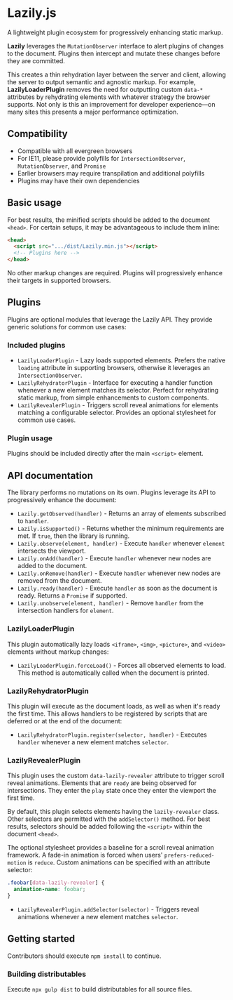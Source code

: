 # Lazily.js
A lightweight plugin ecosystem for progressively enhancing static markup.

**Lazily** leverages the `MutationObserver` interface to alert plugins of changes to the document.
Plugins then intercept and mutate these changes before they are committed.

This creates a thin rehydration layer between the server and client, allowing the server to output semantic and agnostic markup.
For example, **LazilyLoaderPlugin** removes the need for outputting custom `data-*` attributes by rehydrating elements with whatever strategy the browser supports.
Not only is this an improvement for developer experience—on many sites this presents a major performance optimization.

## Compatibility
- Compatible with all evergreen browsers
- For IE11, please provide polyfills for `IntersectionObserver`, `MutationObserver`, and `Promise`
- Earlier browsers may require transpilation and additional polyfills
- Plugins may have their own dependencies

## Basic usage
For best results, the minified scripts should be added to the document `<head>`.
For certain setups, it may be advantageous to include them inline:

```html
<head>
  <script src=".../dist/Lazily.min.js"></script>
  <!-- Plugins here -->
</head>
```

No other markup changes are required.
Plugins will progressively enhance their targets in supported browsers.

## Plugins
Plugins are optional modules that leverage the Lazily API.
They provide generic solutions for common use cases:

### Included plugins
- `LazilyLoaderPlugin` - Lazy loads supported elements. Prefers the native `loading` attribute in supporting browsers, otherwise it leverages an `IntersectionObserver`.
- `LazilyRehydratorPlugin` - Interface for executing a handler function whenever a new element matches its selector. Perfect for rehydrating static markup, from simple enhancements to custom components.
- `LazilyRevealerPlugin` - Triggers scroll reveal animations for elements matching a configurable selector. Provides an optional stylesheet for common use cases.

### Plugin usage
Plugins should be included directly after the main `<script>` element.

## API documentation
The library performs no mutations on its own.
Plugins leverage its API to progressively enhance the document:

- `Lazily.getObserved(handler)` - Returns an array of elements subscribed to `handler`.
- `Lazily.isSupported()` - Returns whether the minimum requirements are met. If `true`, then the library is running.
- `Lazily.observe(element, handler)` - Execute `handler` whenever `element` intersects the viewport.
- `Lazily.onAdd(handler)` - Execute `handler` whenever new nodes are added to the document.
- `Lazily.onRemove(handler)` - Execute `handler` whenever new nodes are removed from the document.
- `Lazily.ready(handler)` - Execute `handler` as soon as the document is ready. Returns a `Promise` if supported.
- `Lazily.unobserve(element, handler)` - Remove `handler` from the intersection handlers for `element`.

### LazilyLoaderPlugin
This plugin automatically lazy loads `<iframe>`, `<img>`, `<picture>`, and `<video>` elements without markup changes:

- `LazilyLoaderPlugin.forceLoad()` - Forces all observed elements to load. This method is automatically called when the document is printed.

### LazilyRehydratorPlugin
This plugin will execute as the document loads, as well as when it's ready the first time.
This allows handlers to be registered by scripts that are deferred or at the end of the document:

- `LazilyRehydratorPlugin.register(selector, handler)` - Executes `handler` whenever a new element matches `selector`.

### LazilyRevealerPlugin
This plugin uses the custom `data-lazily-revealer` attribute to trigger scroll reveal animations.
Elements that are `ready` are being observed for intersections.
They enter the `play` state once they enter the viewport the first time.

By default, this plugin selects elements having the `lazily-revealer` class.
Other selectors are permitted with the `addSelector()` method.
For best results, selectors should be added following the `<script>` within the document `<head>`.

The optional stylesheet provides a baseline for a scroll reveal animation framework.
A fade-in animation is forced when users' `prefers-reduced-motion` is `reduce`.
Custom animations can be specified with an attribute selector:

```css
.foobar[data-lazily-revealer] {
  animation-name: foobar;
}
```

- `LazilyRevealerPlugin.addSelector(selector)` - Triggers reveal animations whenever a new element matches `selector`.

## Getting started
Contributors should execute `npm install` to continue.

### Building distributables
Execute `npx gulp dist` to build distributables for all source files.
